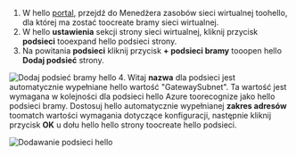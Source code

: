 1. W hello [portal](http://portal.azure.com), przejdź do Menedżera zasobów sieci wirtualnej toohello, dla której ma zostać toocreate bramy sieci wirtualnej.
2. W hello **ustawienia** sekcji strony sieci wirtualnej, kliknij przycisk **podsieci** tooexpand hello podsieci strony.
3. Na powitania **podsieci** kliknij przycisk **+ podsieci bramy** tooopen hello **Dodaj podsieć** strony.

  ![Dodaj podsieć bramy hello](./media/vpn-gateway-add-gwsubnet-rm-portal-include/addgwsubnet.png "Dodaj podsieć bramy hello")
4. Witaj **nazwa** dla podsieci jest automatycznie wypełniane hello wartość "GatewaySubnet". Ta wartość jest wymagana w kolejności dla podsieci hello Azure toorecognize jako hello podsieci bramy. Dostosuj hello automatycznie wypełnianej **zakres adresów** toomatch wartości wymagania dotyczące konfiguracji, następnie kliknij przycisk **OK** u dołu hello hello strony toocreate hello podsieci.

  ![Dodawanie podsieci hello](./media/vpn-gateway-add-gwsubnet-rm-portal-include/addsubnetgw.png "Dodawanie hello podsieci")
